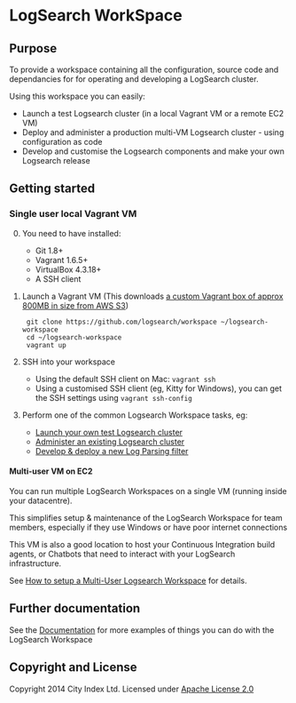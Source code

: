 # LogSearch WorkSpace

## Purpose
To provide a workspace containing all the configuration, source code and dependancies for for operating and developing a LogSearch cluster.  

Using this workspace you can easily:

* Launch a test Logsearch cluster (in a local Vagrant VM or a remote EC2 VM)
* Deploy and administer a production multi-VM Logsearch cluster - using configuration as code
* Develop and customise the Logsearch components and make your own Logsearch release

## Getting started

### Single user local Vagrant VM

0. You need to have installed:
    * Git 1.8+
    * Vagrant 1.6.5+
    * VirtualBox 4.3.18+
    * A SSH client
0. Launch a Vagrant VM (This downloads [a custom Vagrant box of approx 800MB in size from AWS S3](https://github.com/logsearch/workspace/blob/master/Vagrantfile#L12))

        git clone https://github.com/logsearch/workspace ~/logsearch-workspace
        cd ~/logsearch-workspace
        vagrant up
          
0. SSH into your workspace
    * Using the default SSH client on Mac: `vagrant ssh`
    * Using a customised SSH client (eg, Kitty for Windows), you can get the SSH settings using `vagrant ssh-config`

0. Perform one of the common Logsearch Workspace tasks, eg:
    * [Launch your own test Logsearch cluster](http://www.Logsearch.io/docs/boshrelease/getting-started/deploying-Logsearch.html)
    * [Administer an existing Logsearch cluster](http://www.Logsearch.io/docs/workspace/administer-Logsearch-cluster.html)
    * [Develop & deploy a new Log Parsing filter](http://www.Logsearch.io/docs/workspace/develop-a-Logsearch-filter.html)

#### Multi-user VM on EC2

You can run multiple LogSearch Workspaces on a single VM (running inside your datacentre).  

This simplifies setup & maintenance of the LogSearch Workspace for team members, especially if they use Windows or have poor internet connections

This VM is also a good location to host your Continuous Integration build agents, or Chatbots that need to interact with your LogSearch infrastructure.

See [How to setup a Multi-User Logsearch Workspace](http://www.logsearch.io/docs/workspace/setup-multi-user-logsearch-workspace.html) for details.

## Further documentation

See the [Documentation](docs/README.md) for more examples of things you can do with the LogSearch Workspace
## Copyright and License

Copyright 2014 City Index Ltd.  Licensed under [Apache License 2.0](./LICENSE)
